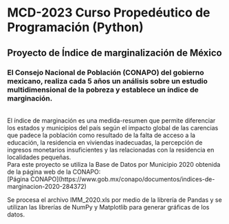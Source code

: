 # MCD-2023 Curso Propedéutico de Programación (Python)
## Proyecto de Índice de marginalización de México

### El Consejo Nacional de Población (CONAPO) del gobierno mexicano, realiza cada 5 años un análisis sobre un estudio multidimensional de la pobreza y establece un índice de marginación.
<br/>
El índice de marginación es una medida-resumen que permite diferenciar los estados
y municipios del país según el impacto global de las carencias que padece la población como
resultado de la falta de acceso a la educación, la residencia en viviendas inadecuadas, la
percepción de ingresos monetarios insuficientes y las relacionadas con la residencia en
localidades pequeñas.
<br/>
Para este proyecto se utiliza la Base de Datos por Municipio 2020 obtenida de la página web de la CONAPO:
<br/>
[Página CONAPO](https://www.gob.mx/conapo/documentos/indices-de-marginacion-2020-284372)

Se procesa el archivo IMM_2020.xls por medio de la librería de Pandas y se utilizan las librerías de NumPy y Matplotlib para generar gráficas de los datos.
